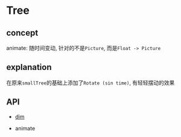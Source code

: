 # Tree

[](Main.hs ":include :type=code hs")

## concept

animate: 随时间变动, 针对的不是`Picture`, 而是`Float -> Picture`

## explanation

在原来`smallTree`的基础上添加了`Rotate (sin time)`, 有轻轻摆动的效果

## API

- [dim](https://hackage.haskell.org/package/gloss-1.13.2.2/docs/Graphics-Gloss-Data-Color.html)

- animate
